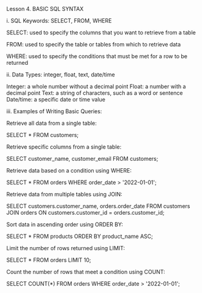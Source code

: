 Lesson 4. BASIC SQL SYNTAX

i. SQL Keywords: SELECT, FROM, WHERE

SELECT: used to specify the columns that you want to retrieve from a table

FROM: used to specify the table or tables from which to retrieve data

WHERE: used to specify the conditions that must be met for a row to be returned

ii. Data Types: integer, float, text, date/time

Integer: a whole number without a decimal point
Float: a number with a decimal point
Text: a string of characters, such as a word or sentence
Date/time: a specific date or time value

iii. Examples of Writing Basic Queries:

Retrieve all data from a single table:

SELECT * 
FROM customers;

Retrieve specific columns from a single table:

SELECT customer_name, customer_email 
FROM customers;

Retrieve data based on a condition using WHERE:

SELECT * 
FROM orders 
WHERE order_date > '2022-01-01';

Retrieve data from multiple tables using JOIN:

SELECT customers.customer_name, orders.order_date 
FROM customers 
JOIN orders 
ON customers.customer_id = orders.customer_id;

Sort data in ascending order using ORDER BY:

SELECT * 
FROM products 
ORDER BY product_name ASC;

Limit the number of rows returned using LIMIT:

SELECT * 
FROM orders 
LIMIT 10;

Count the number of rows that meet a condition using COUNT:

SELECT COUNT(*) 
FROM orders 
WHERE order_date > '2022-01-01';





